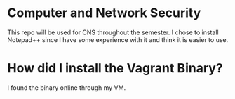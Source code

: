 # Computer and Network Security
This repo will be used for CNS throughout the semester. I chose to install Notepad++ since I have some experience with it and think it is easier to use.

# How did I install the Vagrant Binary?
I found the binary online through my VM.

